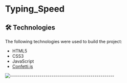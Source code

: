 # Typing_Speed


<!-- technologies -->
<h2 id="technologies"> 🛠 Technologies</h2>

<p>The following technologies were used to build the project:</p>

- HTML5
- CSS3
- JavaScript
- [Confetti.js](https://www.cssscript.com/confetti-falling-animation/)

![-----------------------------------------------------](https://raw.githubusercontent.com/andreasbm/readme/master/assets/lines/cloudy.png)

